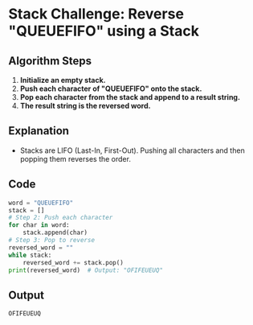 # Stack Challenge: Reverse "QUEUEFIFO" using a Stack

## Algorithm Steps

1. **Initialize an empty stack.**
2. **Push each character of "QUEUEFIFO" onto the stack.**
3. **Pop each character from the stack and append to a result string.**
4. **The result string is the reversed word.**

## Explanation

- Stacks are LIFO (Last-In, First-Out). Pushing all characters and then popping them reverses the order.

## Code

```python
word = "QUEUEFIFO"
stack = []
# Step 2: Push each character
for char in word:
    stack.append(char)
# Step 3: Pop to reverse
reversed_word = ""
while stack:
    reversed_word += stack.pop()
print(reversed_word)  # Output: "OFIFEUEUQ"
```

## Output

```
OFIFEUEUQ
```